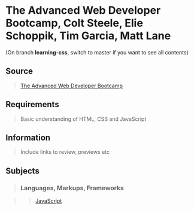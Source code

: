 # The Advanced Web Developer Bootcamp,  Colt Steele, Elie Schoppik, Tim Garcia, Matt Lane

(On branch **learning-css**, switch to master if you want to see all contents)

## Source

>[The Advanced Web Developer Bootcamp](https://www.udemy.com/the-advanced-web-developer-bootcamp/)

## Requirements

>Basic understanding of HTML, CSS and JavaScript

## Information

>Include links to review, previews etc

## Subjects

>### Languages, Markups, Frameworks

>>[JavaScript](../subjects/javascript.md)
